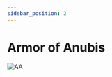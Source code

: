 ```yaml
---
sidebar_position: 2
---
```


# Armor of Anubis

![AA](https://vwiki.valorserver.com/api/item/picture/armor%20of%20anubis)
